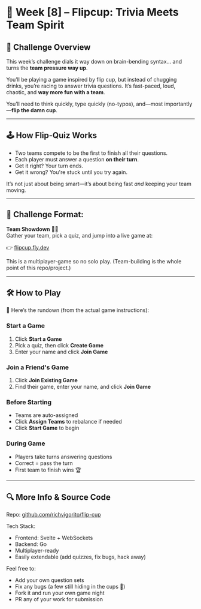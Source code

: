 # 🧠 Week [8] – Flipcup: Trivia Meets Team Spirit

## 📝 Challenge Overview  
This week’s challenge dials it way down on brain-bending syntax... and turns the **team pressure way up**.  

You’ll be playing a game inspired by flip cup, but instead of chugging drinks, you’re racing to answer trivia questions. It’s fast-paced, loud, chaotic, and **way more fun with a team**.  

You’ll need to think quickly, type quickly (no-typos), and—most importantly—**flip the damn cup**.

---

## 🕹️ How Flip-Quiz Works

- Two teams compete to be the first to finish all their questions.
- Each player must answer a question **on their turn**.
- Get it right? Your turn ends.
- Get it wrong? You're stuck until you try again.

It’s not just about being smart—it’s about being fast *and* keeping your team moving.

---

## 🎯 Challenge Format:  
**Team Showdown** 👥💥  
Gather your team, pick a quiz, and jump into a live game at:

👉 [flipcup.fly.dev](https://flipcup.fly.dev)

This is a multiplayer-game so no solo play. (Team-building is the whole point of this repo/project.)

---

## 🛠️ How to Play  
📘 Here’s the rundown (from the actual game instructions):

### Start a Game  
1. Click **Start a Game**  
2. Pick a quiz, then click **Create Game**  
3. Enter your name and click **Join Game**

### Join a Friend's Game  
1. Click **Join Existing Game**  
2. Find their game, enter your name, and click **Join Game**

### Before Starting  
- Teams are auto-assigned  
- Click **Assign Teams** to rebalance if needed  
- Click **Start Game** to begin

### During Game  
- Players take turns answering questions  
- Correct = pass the turn  
- First team to finish wins 🏆

---

## 🔍 More Info & Source Code

Repo: [github.com/richvigorito/flip-cup](https://github.com/richvigorito/flip-cup)

Tech Stack:
- Frontend: Svelte + WebSockets
- Backend: Go
- Multiplayer-ready
- Easily extendable (add quizzes, fix bugs, hack away)

Feel free to:
- Add your own question sets  
- Fix any bugs (a few still hiding in the cups 👀)  
- Fork it and run your own game night  
- PR any of your work for submission
